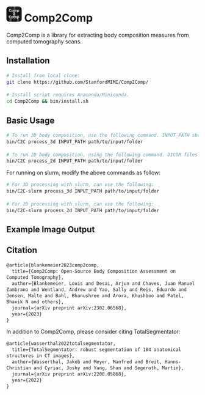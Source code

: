 # <img src="logo.png" width="40" height="40" /> Comp2Comp 
Comp2Comp is a library for extracting body composition measures from computed tomography scans. 

## Installation
```bash
# Install from local clone:
git clone https://github.com/StanfordMIMI/Comp2Comp/

# Install script requires Anaconda/Miniconda.
cd Comp2Comp && bin/install.sh
```

## Basic Usage
```bash
# To run 3D body composition, use the following command. INPUT_PATH should contain a DICOM series or subfolders that contain DICOM series.
bin/C2C process_3d INPUT_PATH path/to/input/folder

# To run 2D body composition, using the following command. DICOM files within the INPUT_PATH folder and subfolders of INPUT_PATH will be processed.
bin/C2C process_2d INPUT_PATH path/to/input/folder
```

For running on slurm, modify the above commands as follow:
```bash
# For 3D processing with slurm, can use the following:
bin/C2C-slurm process_3d INPUT_PATH path/to/input/folder

# For 2D processing with slurm, can use the following:
bin/C2C-slurm process_2d INPUT_PATH path/to/input/folder
```

## Example Image Output


## Citation
``` 
@article{blankemeier2023comp2comp,
  title={Comp2Comp: Open-Source Body Composition Assessment on Computed Tomography},
  author={Blankemeier, Louis and Desai, Arjun and Chaves, Juan Manuel Zambrano and Wentland, Andrew and Yao, Sally and Reis, Eduardo and Jensen, Malte and Bahl, Bhanushree and Arora, Khushboo and Patel, Bhavik N and others},
  journal={arXiv preprint arXiv:2302.06568},
  year={2023}
}
```

In addition to Comp2Comp, please consider citing TotalSegmentator:
```
@article{wasserthal2022totalsegmentator,
  title={TotalSegmentator: robust segmentation of 104 anatomical structures in CT images},
  author={Wasserthal, Jakob and Meyer, Manfred and Breit, Hanns-Christian and Cyriac, Joshy and Yang, Shan and Segeroth, Martin},
  journal={arXiv preprint arXiv:2208.05868},
  year={2022}
}
```


